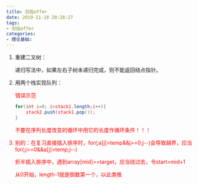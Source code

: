```yaml
---
title: 剑指offer
date: 2019-11-18 20:28:27
tags:
- 剑指offer
categories:
- 理论基础:
---
```


1. 重建二叉树：

   递归写法中，如果左右子树未递归完成，则不能返回结点指针。

2. 用两个栈实现队列：

   <font color=red>错误示范<font>

   ```java
   for(int i=0; i<stack1.length;i++){
       stack2.push(stack1.pop());
   }
   ```

   不要在序列长度改变的循环中用它的长度作循环条件！！！

3. 别的：在复习直接插入排序时，for(;a[j]>temp&&j>=0;j--)会导致越界，应当for(;j>=0&&a[j]>temp;j--)

   折半插入排序中，遇到array[mid]==target，应当绕过去，令start=mid+1

   从0开始，length-1就是倒数第一个，以此类推

